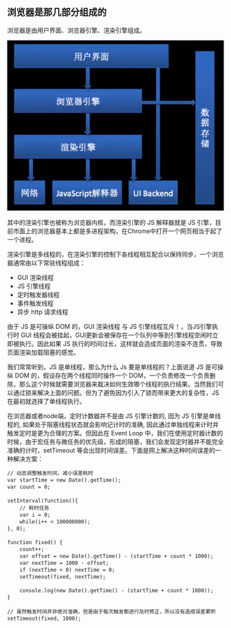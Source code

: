## 浏览器是那几部分组成的

浏览器是由用户界面、浏览器引擎、渲染引擎组成。

![avatar](img/02.jpg)

其中的渲染引擎也被称为浏览器内核，而渲染引擎的 JS 解释器就是 JS 引擎，目前市面上的浏览器基本上都是多进程架构，在Chrome中打开一个网页相当于起了一个进程。

渲染引擎是多线程的，在渲染引擎的控制下各线程相互配合以保持同步，一个浏览器通常由以下常驻线程组成：

- GUI 渲染线程
- JS 引擎线程
- 定时触发器线程
- 事件触发线程
- 异步 http 请求线程

由于 JS 是可操纵 DOM 的，GUI 渲染线程 与 JS 引擎线程互斥！，当JS引擎执行时 GUI 线程会被挂起，GUI更新会被保存在一个队列中等到引擎线程空闲时立即被执行。因此如果 JS 执行的时间过长，这样就会造成页面的渲染不连贯，导致页面渲染加载阻塞的感觉。

我们常常听到，JS 是单线程，那么为什么 Js 要是单线程的？上面说道 JS 是可操纵 DOM 的，假设存在两个线程同时操作一个 DOM，一个负责修改一个负责删除，那么这个时候就需要浏览器来裁决如何生效哪个线程的执行结果。当然我们可以通过锁来解决上面的问题。但为了避免因为引入了锁而带来更大的复杂性，JS 在最初就选择了单线程执行。

在浏览器或者node端，定时计数器并不是由 JS 引擎计数的, 因为 JS 引擎是单线程的, 如果处于阻塞线程状态就会影响记计时的准确, 因此通过单独线程来计时并触发定时是更为合理的方案。但因此在 Event Loop 中，我们在使用定时器计数的时候，由于宏任务与微任务的优先级，形成的阻塞，我们会发现定时器并不能完全准确的计时，setTimeout 等会出现时间误差。下面是网上解决这种时间误差的一种解决方案：

    // 动态调整触发时间，减小误差耗时
    var startTime = new Date().getTime();
    var count = 0;

    setInterval(function(){
        // 耗时任务
        var i = 0;
        while(i++ < 100000000);
    }, 0);

    function fixed() {
        count++;
        var offset = new Date().getTime() - (startTime + count * 1000);
        var nextTime = 1000 - offset;
        if (nextTime < 0) nextTime = 0;
        setTimeout(fixed, nextTime);

        console.log(new Date().getTime() - (startTime + count * 1000));
    }

    // 虽然触发时间并非绝对准确，但是由于每次触发都进行及时修正，所以没有造成误差累积
    setTimeout(fixed, 1000);